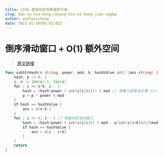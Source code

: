 ```yaml
---
title: 2156.查找给定哈希值的子串
slug: dao-xu-hua-dong-chuang-kou-o1-kong-jian-xpgkp
author: endlesscheng
date: 2022-01-30T05:03:02Z
---
```

# 倒序滑动窗口 + O(1) 额外空间
 
> [原文链接](https://leetcode.cn/problems/find-substring-with-given-hash-value/solution/dao-xu-hua-dong-chuang-kou-o1-kong-jian-xpgkp)
```go
func subStrHash(s string, power, mod, k, hashValue int) (ans string) {
	hash, p := 0, 1
	i, n := len(s)-1, len(s)
	for ; i >= n-k; i-- {
		hash = (hash*power + int(s[i]&31)) % mod // 用秦九韶算法计算 s[n-k:] 的哈希值
		p = p * power % mod
	}
	if hash == hashValue {
		ans = s[n-k:]
	}
	for ; i >= 0; i-- { // 倒着向前滑动窗口
		hash = (hash*power + int(s[i]&31) + mod - p*int(s[i+k]&31)%mod) % mod // 计算新哈希值
		if hash == hashValue {
			ans = s[i : i+k]
		}
	}
	return
}
```
